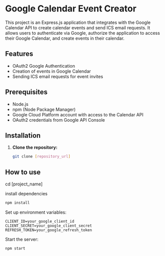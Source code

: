 # Google Calendar Event Creator

This project is an Express.js application that integrates with the Google Calendar API to create calendar events and send ICS email requests. It allows users to authenticate via Google, authorize the application to access their Google Calendar, and create events in their calendar.

## Features

- OAuth2 Google Authentication
- Creation of events in Google Calendar
- Sending ICS email requests for event invites

## Prerequisites

- Node.js
- npm (Node Package Manager)
- Google Cloud Platform account with access to the Calendar API
- OAuth2 credentials from Google API Console

## Installation

1. **Clone the repository:**

   ```bash
   git clone [repository_url]
   ```

## How to use

cd [project_name]

install dependencies

```bash
npm install
```

Set up environment variables:

    CLIENT_ID=your_google_client_id
    CLIENT_SECRET=your_google_client_secret
    REFRESH_TOKEN=your_google_refresh_token

Start the server:

```bash
npm start
```
